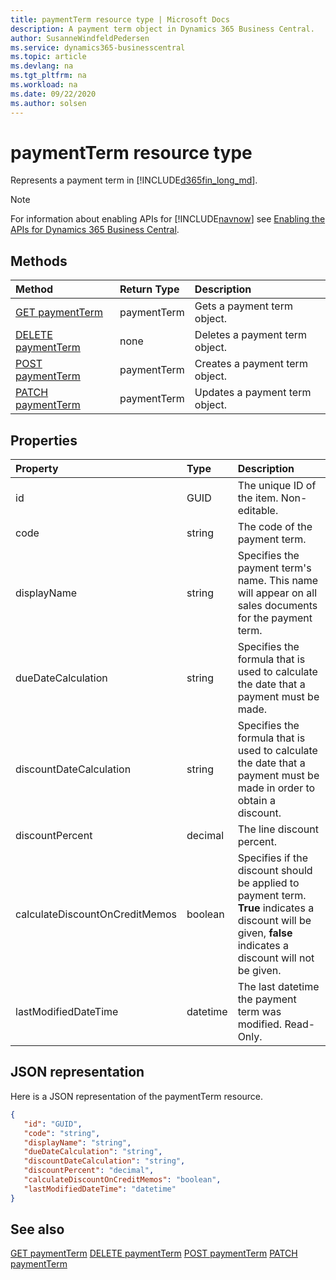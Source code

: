 ```yaml
---
title: paymentTerm resource type | Microsoft Docs
description: A payment term object in Dynamics 365 Business Central.
author: SusanneWindfeldPedersen
ms.service: dynamics365-businesscentral
ms.topic: article
ms.devlang: na
ms.tgt_pltfrm: na
ms.workload: na
ms.date: 09/22/2020
ms.author: solsen
---
```


# paymentTerm resource type
Represents a payment term in [!INCLUDE[d365fin_long_md](../../includes/d365fin_long_md.md)].

> [!NOTE]  
> For information about enabling APIs for [!INCLUDE[navnow](../../includes/navnow_md.md)] see [Enabling the APIs for Dynamics 365 Business Central](../enabling-apis-for-dynamics-nav.md).

## Methods
| Method | Return Type|Description |
|:--------------------|:-----------|:-------------------------|
|[GET paymentTerm](../api/dynamics_paymentTerm_Get.md)|paymentTerm|Gets a payment term object.|
|[DELETE paymentTerm](../api/dynamics_paymentTerm_Delete.md)|none|Deletes a payment term object.|
|[POST paymentTerm](../api/dynamics_paymentTerm_Create.md)|paymentTerm|Creates a payment term object.|
|[PATCH paymentTerm](../api/dynamics_paymentTerm_Update.md)|paymentTerm|Updates a payment term object.|






## Properties

| Property           | Type   |Description     |
|:-------------------|:-------|:---------------|
|id|GUID|The unique ID of the item. Non-editable.|
|code|string|The code of the payment term.|
|displayName|string|Specifies the payment term's name. This name will appear on all sales documents for the payment term.|
|dueDateCalculation|string|Specifies the formula that is used to calculate the date that a payment must be made.|
|discountDateCalculation|string|Specifies the formula that is used to calculate the date that a payment must be made in order to obtain a discount.|
|discountPercent|decimal|The line discount percent.    |
|calculateDiscountOnCreditMemos|boolean|Specifies if the discount should be applied to payment term. **True** indicates a discount will be given, **false** indicates a discount will not be given.|
|lastModifiedDateTime|datetime|The last datetime the payment term was modified. Read-Only.|


## JSON representation

Here is a JSON representation of the paymentTerm resource.


```json
{
   "id": "GUID",
   "code": "string",
   "displayName": "string",
   "dueDateCalculation": "string",
   "discountDateCalculation": "string",
   "discountPercent": "decimal",
   "calculateDiscountOnCreditMemos": "boolean",
   "lastModifiedDateTime": "datetime"
}
```
## See also

[GET paymentTerm](../api/dynamics_paymentTerm_Get.md)
[DELETE paymentTerm](../api/dynamics_paymentTerm_Delete.md)
[POST paymentTerm](../api/dynamics_paymentTerm_Create.md)
[PATCH paymentTerm](../api/dynamics_paymentTerm_Update.md)

